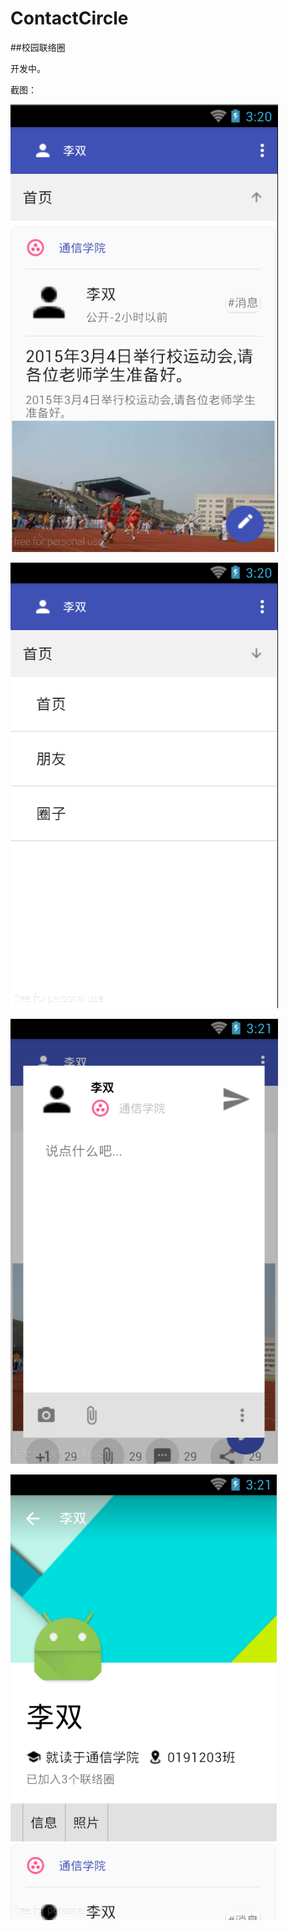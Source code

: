 # ContactCircle
##校园联络圈

开发中。

截图：



 ![image](https://github.com/lishuang1234/ContactCircle/blob/master/ContactCircle/screenshort/1.png)
 
![image](https://github.com/lishuang1234/ContactCircle/blob/master/ContactCircle/screenshort/2.png)
  
![image](https://github.com/lishuang1234/ContactCircle/blob/master/ContactCircle/screenshort/3.png)
   
   
![image](https://github.com/lishuang1234/ContactCircle/blob/master/ContactCircle/screenshort/4.png)
    
    
